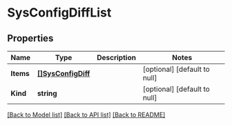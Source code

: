 # SysConfigDiffList

## Properties
Name | Type | Description | Notes
------------ | ------------- | ------------- | -------------
**Items** | [**[]SysConfigDiff**](sys_configDiff.md) |  | [optional] [default to null]
**Kind** | **string** |  | [optional] [default to null]

[[Back to Model list]](../README.md#documentation-for-models) [[Back to API list]](../README.md#documentation-for-api-endpoints) [[Back to README]](../README.md)


